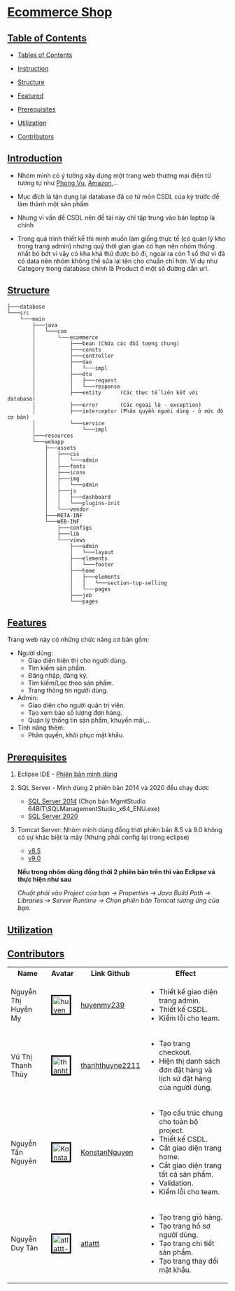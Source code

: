 # [Ecommerce Shop](#ecommerce-shop) <a id="ecommerce-shop"></a>

## [Table of Contents](#table-of-contents) <a id="table-of-contents"></a>

- [Tables of Contents](#table-of-contents)

- [Instruction](#introduction)

- [Structure](#structure)

- [Featured](#feature)

- [Prerequisites](#prerequisites)

- [Utilization](#utilization)

- [Contributors](#contributors)

## [Introduction](#introduction) <a id="introduction"></a>

- Nhóm mình có ý tưởng xây dựng một trang web thương mại điện tử tương tự như [Phong Vu](https://phongvu.vn/c/laptop), [Amazon](https://www.amazon.com/),...

- Mục đích là tận dụng lại database đã có từ môn CSDL của kỳ trước để làm thành một sản phẩm

- Nhưng vì vấn đề CSDL nên đề tài này chỉ tập trung vào bán laptop là chính

- Trong quá trình thiết kế thì mình muốn làm giống thực tế (có quản lý kho trong trang admin) nhưng quỹ thời gian gian có hạn nên nhóm thống nhất bỏ bớt vì vậy có kha khá thứ được bỏ đi, ngoài ra còn 1 số thứ vì đã có data nên nhóm không thể sửa lại tên cho chuẩn chỉ hơn. Ví dụ như Category trong database chính là Product ở một số đường dẫn url.

## [Structure](#structure) <a id="structure"></a>

    ├───database
    └───src
        └───main
            ├───java
            │   └───com
            │       └───ecommerce
            │           ├───bean (Chứa các đối tượng chung)
            │           ├───consts
            │           ├───controller
            │           ├───dao
            │           │   └───impl
            │           ├───dto
            │           │   ├───request
            │           │   └───response
            │           ├───entity      (Các thực tể liên kết với database)
            │           ├───error       (Các ngoại lệ - exception)
            │           ├───interceptor (Phân quyền người dùng - ở mức độ cơ bản)
            │           └───service
            │               └───impl
            ├───resources
            └───webapp
                ├───assets
                │   ├───css
                │   │   └───admin
                │   ├───fonts
                │   ├───icons
                │   ├───img
                │   │   └───admin
                │   ├───js
                │   │   ├───dashboard
                │   │   └───plugins-init
                │   └───vendor
                ├───META-INF
                └───WEB-INF
                    ├───configs
                    ├───lib
                    └───views
                        ├───admin
                        │   └───layout
                        ├───elements
                        │   └───footer
                        ├───home
                        │   ├───elements
                        │   │   └───section-top-selling
                        │   └───pages
                        ├───job
                        └───pages

## [Features](#feature) <a id="feature"></a>

Trang web này có những chức năng cơ bản gồm:

- Người dùng: 
    - Giao diện hiện thị cho người dùng.
    - Tìm kiếm sản phẩm.
    - Đăng nhập, đăng ký.
    - Tìm kiếm/Lọc theo sản phẩm.
    - Trang thông tin người dùng.
- Admin:
    - Giao diện cho người quản trị viên.
    - Tạo xem báo số lượng đơn hàng.
    - Quản lý thống tin sản phẩm, khuyến mãi,...
- Tính năng thêm:
    - Phân quyền, khôi phục mật khẩu.

## [Prerequisites](#prerequisites) <a id="prerequisites"></a>

1. Eclipse IDE - [Phiên bản mình dùng](https://www.eclipse.org/downloads/packages/release/2023-12/r)
2. SQL Server - Mình dùng 2 phiên bản 2014 và 2020 đều chạy được
    - [SQL Server 2014](https://www.microsoft.com/en-US/download/details.aspx?id=42299&msockid=04d8af2cbbe66cb01921bb73baf46da1) (Chọn bản MgmtStudio 64BIT\SQLManagementStudio_x64_ENU.exe)
    - [SQL Server 2020](https://www.microsoft.com/en-us/sql-server/sql-server-downloads?msockid=04d8af2cbbe66cb01921bb73baf46da1)
3. Tomcat Server: Nhóm mình dùng đồng thời phiên bản 8.5 và 9.0 không có sự khác biệt là mấy (Nhưng phải config lại trong eclipse)
    - [v8.5](https://tomcat.apache.org/download-80.cgi)
    - [v9.0](https://tomcat.apache.org/download-90.cgi)
    
    **Nếu trong nhóm dùng đồng thời 2 phiên bản trên thì vào Eclipse và thực hiện như sau**
    
    *Chuột phải vào Project của bạn -> Properties -> Java Build Path -> Libraries -> Server Runtime -> Chọn phiên bản Tomcat tương ứng của bạn.*

## [Utilization](#utilization) <a id="utilization"></a>

## [Contributors](#contributors) <a id="contributors"></a>

<table>
    <tr>
        <th>Name</th>
        <th>Avatar</th>
        <th>Link Github</th>
        <th>Effect</th>
    </tr>
    <tr>
        <td>Nguyễn Thị Huyền My</td>
        <td><img title="huyenmy239-avatar" style="width:30pt; height: auto; align:center; border:solid" src="https://avatars.githubusercontent.com/u/92309591?v=4"/></td>
        <td><a href="https://github.com/huyenmy239">huyenmy239</a></td>
        <td>
            <ul>
                <li>Thiết kế giao diện trang admin.</li>
                <li>Thiết kế CSDL.</li>
                <li>Kiểm lỗi cho team.</li>
            </ul>
        </td>
    </tr>
    <tr>
        <td>Vũ Thị Thanh Thùy</td>
        <td><img title="thanhthuyne2211-avatar" style="width:30pt; height: auto; align:center; border:solid" src="https://avatars.githubusercontent.com/u/120545208?v=4"/></td>
        <td><a href="https://github.com/thanhthuyne2211">thanhthuyne2211</a></td>
        <td>
            <ul>
                <li>Tạo trang checkout.</li>
                <li>Hiện thị danh sách đơn đặt hàng và lịch sử đặt hàng của người dùng.</li>
            </ul>
        </td>
    </tr>
    <tr>
        <td>Nguyễn Tấn Nguyên</td>
        <td><img title="KonstanNguyen-avatar" style="width:30pt; height: auto; align:center; border:solid" src="https://avatars.githubusercontent.com/u/106095525?v=4"/></td>
        <td><a href="https://github.com/KonstanNguyen">KonstanNguyen</a></td>
        <td>
            <ul>
                <li>Tạo cấu trúc chung cho toàn bộ project.</li>
                <li>Thiết kế CSDL.</li>
                <li>Cắt giao diện trang home.</li>
                <li>Cắt giao diện trang tất cả sản phẩm.</li>
                <li>Validation.</li>
                <li>Kiểm lỗi cho team.</li>
            </ul>
        </td>
    </tr>
    <tr>
        <td>Nguyễn Duy Tân</td>
        <td><img title="atlattt-avatar" style="width:30pt; height: auto; align:center; border:solid" src="https://avatars.githubusercontent.com/u/136944347?v=4"/></td>
        <td><a href="https://github.com/atlattt">atlattt</a></td>
        <td>
            <ul>
                <li>Tạo trang giỏ hàng.</li>
                <li>Tạo trang hồ sơ người dùng.</li>
                <li>Tạo trang chi tiết sản phẩm.</li>
                <li>Tạo trang thay đổi mật khẩu.</li>
            </ul>
        </td>
    </tr>
</table>